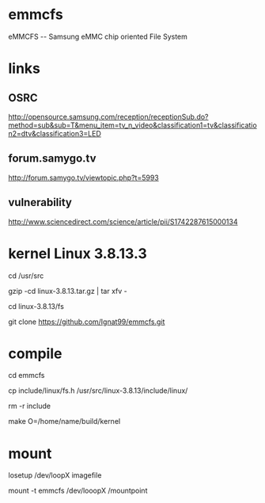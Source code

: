 # emmcfs
eMMCFS -- Samsung eMMC chip oriented File System

# links

## OSRC

http://opensource.samsung.com/reception/receptionSub.do?method=sub&sub=T&menu_item=tv_n_video&classification1=tv&classification2=dtv&classification3=LED

## forum.samygo.tv

http://forum.samygo.tv/viewtopic.php?t=5993

## vulnerability

http://www.sciencedirect.com/science/article/pii/S1742287615000134

# kernel Linux 3.8.13.3

cd /usr/src

gzip -cd linux-3.8.13.tar.gz | tar xfv -

cd linux-3.8.13/fs

git clone https://github.com/Ignat99/emmcfs.git


# compile

cd emmcfs

cp include/linux/fs.h /usr/src/linux-3.8.13/include/linux/

rm -r include

make O=/home/name/build/kernel

# mount

losetup /dev/loopX imagefile

mount -t emmcfs /dev/looopX /mountpoint
